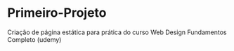 # Primeiro-Projeto
Criação de página estática para prática do curso Web Design Fundamentos Completo (udemy)

